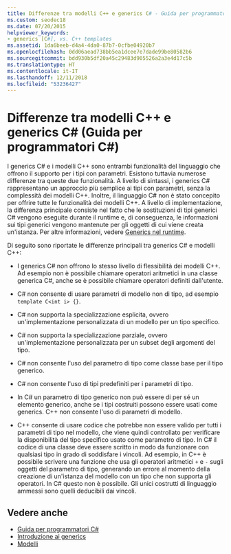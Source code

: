 ```yaml
---
title: Differenze tra modelli C++ e generics C# - Guida per programmatori C#
ms.custom: seodec18
ms.date: 07/20/2015
helpviewer_keywords:
- generics [C#], vs. C++ templates
ms.assetid: 1da6beeb-d4a4-4da0-87b7-0cfbe04920b7
ms.openlocfilehash: 0dd06aead738bb5ea1dcee7e7dade99be80582b6
ms.sourcegitcommit: bdd930b5df20a45c29483d905526a2a3e4d17c5b
ms.translationtype: HT
ms.contentlocale: it-IT
ms.lasthandoff: 12/11/2018
ms.locfileid: "53236427"
---
```

# <a name="differences-between-c-templates-and-c-generics-c-programming-guide"></a>Differenze tra modelli C++ e generics C# (Guida per programmatori C#)
I generics C# e i modelli C++ sono entrambi funzionalità del linguaggio che offrono il supporto per i tipi con parametri. Esistono tuttavia numerose differenze tra queste due funzionalità. A livello di sintassi, i generics C# rappresentano un approccio più semplice ai tipi con parametri, senza la complessità dei modelli C++. Inoltre, il linguaggio C# non è stato concepito per offrire tutte le funzionalità dei modelli C++. A livello di implementazione, la differenza principale consiste nel fatto che le sostituzioni di tipi generici C# vengono eseguite durante il runtime e, di conseguenza, le informazioni sui tipi generici vengono mantenute per gli oggetti di cui viene creata un'istanza. Per altre informazioni, vedere [Generics nel runtime](../../../csharp/programming-guide/generics/generics-in-the-run-time.md).  
  
 Di seguito sono riportate le differenze principali tra generics C# e modelli C++:  
  
-   I generics C# non offrono lo stesso livello di flessibilità dei modelli C++. Ad esempio non è possibile chiamare operatori aritmetici in una classe generica C#, anche se è possibile chiamare operatori definiti dall'utente.  
  
-   C# non consente di usare parametri di modello non di tipo, ad esempio `template C<int i> {}`.  
  
-   C# non supporta la specializzazione esplicita, ovvero un'implementazione personalizzata di un modello per un tipo specifico.  
  
-   C# non supporta la specializzazione parziale, ovvero un'implementazione personalizzata per un subset degli argomenti del tipo.  
  
-   C# non consente l'uso del parametro di tipo come classe base per il tipo generico.  
  
-   C# non consente l'uso di tipi predefiniti per i parametri di tipo.  
  
-   In C# un parametro di tipo generico non può essere di per sé un elemento generico, anche se i tipi costruiti possono essere usati come generics. C++ non consente l'uso di parametri di modello.  
  
-   C++ consente di usare codice che potrebbe non essere valido per tutti i parametri di tipo nel modello, che viene quindi controllato per verificare la disponibilità del tipo specifico usato come parametro di tipo. In C# il codice di una classe deve essere scritto in modo da funzionare con qualsiasi tipo in grado di soddisfare i vincoli. Ad esempio, in C++ è possibile scrivere una funzione che usa gli operatori aritmetici `+` e `-` sugli oggetti del parametro di tipo, generando un errore al momento della creazione di un'istanza del modello con un tipo che non supporta gli operatori. In C# questo non è possibile. Gli unici costrutti di linguaggio ammessi sono quelli deducibili dai vincoli.  
  
## <a name="see-also"></a>Vedere anche

- [Guida per programmatori C#](../../../csharp/programming-guide/index.md)  
- [Introduzione ai generics](../../../csharp/programming-guide/generics/introduction-to-generics.md)  
- [Modelli](/cpp/cpp/templates-cpp)
